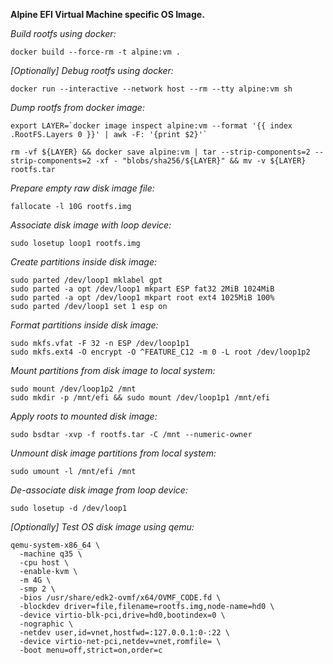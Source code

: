 **Alpine EFI Virtual Machine specific OS Image.**

*Build rootfs using docker:*

	docker build --force-rm -t alpine:vm .

*[Optionally] Debug rootfs using docker:*

	docker run --interactive --network host --rm --tty alpine:vm sh

*Dump rootfs from docker image:*

	export LAYER=`docker image inspect alpine:vm --format '{{ index .RootFS.Layers 0 }}' | awk -F: '{print $2}'`

	rm -vf ${LAYER} && docker save alpine:vm | tar --strip-components=2 --strip-components=2 -xf - "blobs/sha256/${LAYER}" && mv -v ${LAYER} rootfs.tar

*Prepare empty raw disk image file:*

	fallocate -l 10G rootfs.img

*Associate disk image with loop device:*

	sudo losetup loop1 rootfs.img

*Create partitions inside disk image:*

	sudo parted /dev/loop1 mklabel gpt
	sudo parted -a opt /dev/loop1 mkpart ESP fat32 2MiB 1024MiB
	sudo parted -a opt /dev/loop1 mkpart root ext4 1025MiB 100%
	sudo parted /dev/loop1 set 1 esp on

*Format partitions inside disk image:*

	sudo mkfs.vfat -F 32 -n ESP /dev/loop1p1
	sudo mkfs.ext4 -O encrypt -O ^FEATURE_C12 -m 0 -L root /dev/loop1p2

*Mount partitions from disk image to local system:*

	sudo mount /dev/loop1p2 /mnt
	sudo mkdir -p /mnt/efi && sudo mount /dev/loop1p1 /mnt/efi

*Apply roots to mounted disk image:*

	sudo bsdtar -xvp -f rootfs.tar -C /mnt --numeric-owner

*Unmount disk image partitions from local system:*

	sudo umount -l /mnt/efi /mnt

*De-associate disk image from loop device:*

	sudo losetup -d /dev/loop1

*[Optionally] Test OS disk image using qemu:*

	qemu-system-x86_64 \
	  -machine q35 \
	  -cpu host \
	  -enable-kvm \
	  -m 4G \
	  -smp 2 \
	  -bios /usr/share/edk2-ovmf/x64/OVMF_CODE.fd \
	  -blockdev driver=file,filename=rootfs.img,node-name=hd0 \
	  -device virtio-blk-pci,drive=hd0,bootindex=0 \
	  -nographic \
	  -netdev user,id=vnet,hostfwd=:127.0.0.1:0-:22 \
	  -device virtio-net-pci,netdev=vnet,romfile= \
	  -boot menu=off,strict=on,order=c
